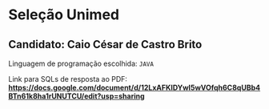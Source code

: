 # Seleção Unimed

## Candidato: Caio César de Castro Brito

Linguagem de programação escolhida: ```JAVA```

Link para SQLs de resposta ao PDF: **https://docs.google.com/document/d/12LxAFKIDYwl5wVOfqh6C8qUBb4BTn61k8ha1rUNUTCU/edit?usp=sharing**
